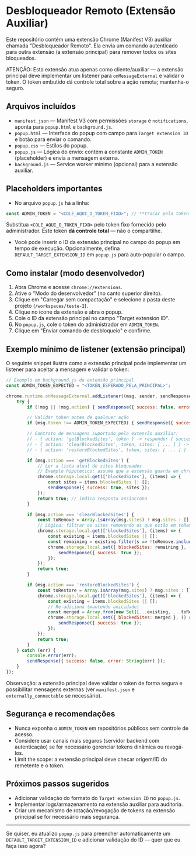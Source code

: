 # Desbloqueador Remoto (Extensão Auxiliar)

Este repositório contém uma extensão Chrome (Manifest V3) auxiliar chamada "Desbloqueador Remoto".
Ela envia um comando autenticado para outra extensão (a extensão principal) para remover todos os sites bloqueados.

ATENÇÃO: Esta extensão atua apenas como cliente/auxiliar — a extensão principal deve implementar um listener
para `onMessageExternal` e validar o token. O token embutido dá controle total sobre a ação remota; mantenha-o seguro.

## Arquivos incluídos

- `manifest.json` — Manifest V3 com permissões `storage` e `notifications`, aponta para `popup.html` e `background.js`.
- `popup.html` — Interface do popup com campo para `Target extension ID` e botão para enviar o comando.
- `popup.css` — Estilos do popup.
- `popup.js` — Lógica do envio: contém a constante `ADMIN_TOKEN` (placeholder) e envia a mensagem externa.
- `background.js` — Service worker mínimo (opcional) para a extensão auxiliar.

## Placeholders importantes

- No arquivo `popup.js` há a linha:

```js
const ADMIN_TOKEN = "<COLE_AQUI_O_TOKEN_FIXO>"; // **trocar pelo token real**
```

Substitua `<COLE_AQUI_O_TOKEN_FIXO>` pelo token fixo fornecido pelo administrador. Este token **dá controle total** — não o compartilhe.

- Você pode inserir o ID da extensão principal no campo do popup em tempo de execução. Opcionalmente, defina `DEFAULT_TARGET_EXTENSION_ID`
	em `popup.js` para auto-popular o campo.

## Como instalar (modo desenvolvedor)

1. Abra Chrome e acesse `chrome://extensions`.
2. Ative o "Modo do desenvolvedor" (no canto superior direito).
3. Clique em "Carregar sem compactação" e selecione a pasta deste projeto (`/workspaces/teste-2`).
4. Clique no ícone da extensão e abra o popup.
5. Cole o ID da extensão principal no campo "Target extension ID".
6. No `popup.js`, cole o token do administrador em `ADMIN_TOKEN`.
7. Clique em "Enviar comando de desbloqueio" e confirme.

## Exemplo mínimo de listener (extensão principal)

O seguinte snippet ilustra como a extensão principal pode implementar um listener para aceitar a mensagem e validar o token:

```js
// Exemplo em background.js da extensão principal
const ADMIN_TOKEN_EXPECTED = "<TOKEN_ESPERADO_PELA_PRINCIPAL>";

chrome.runtime.onMessageExternal.addListener((msg, sender, sendResponse) => {
	try {
		if (!msg || !msg.action) { sendResponse({ success: false, error: 'ação inválida' }); return; }

		// Validar token antes de qualquer ação
		if (msg.token !== ADMIN_TOKEN_EXPECTED) { sendResponse({ success: false, error: 'token inválido' }); return; }

		// Contrato de mensagens suportado pela extensão auxiliar:
		// - { action: 'getBlockedSites', token } -> responder { success: true, sites: [ ... ] }
		// - { action: 'clearBlockedSites', token, sites: [ ... ] } -> remover os sites listados e responder { success: true }
		// - { action: 'restoreBlockedSites', token, sites: [ ... ] } -> re-adicionar os sites e responder { success: true }

		if (msg.action === 'getBlockedSites') {
			// Ler a lista atual de sites bloqueados
			// Exemplo hipotético: assume que a extensão guarda em chrome.storage.local.blockedSites
			chrome.storage.local.get(['blockedSites'], (items) => {
				const sites = items.blockedSites || [];
				sendResponse({ success: true, sites });
			});
			return true; // indica resposta assíncrona
		}

		if (msg.action === 'clearBlockedSites') {
			const toRemove = Array.isArray(msg.sites) ? msg.sites : [];
			// Lógica: filtrar os sites removendo os que estão em toRemove
			chrome.storage.local.get(['blockedSites'], (items) => {
				const existing = items.blockedSites || [];
				const remaining = existing.filter(s => !toRemove.includes(s));
				chrome.storage.local.set({ blockedSites: remaining }, () => {
					sendResponse({ success: true });
				});
			});
			return true;
		}

		if (msg.action === 'restoreBlockedSites') {
			const toRestore = Array.isArray(msg.sites) ? msg.sites : [];
			chrome.storage.local.get(['blockedSites'], (items) => {
				const existing = items.blockedSites || [];
				// Re-adiciona (mantendo unicidade)
				const merged = Array.from(new Set([...existing, ...toRestore]));
				chrome.storage.local.set({ blockedSites: merged }, () => {
					sendResponse({ success: true });
				});
			});
			return true;
		}
	} catch (err) {
		console.error(err);
		sendResponse({ success: false, error: String(err) });
	}
});
```

Observação: a extensão principal deve validar o token de forma segura e possibilitar mensagens externas (ver `manifest.json` e `externally_connectable` se necessário).

## Segurança e recomendações

- Nunca exponha o `ADMIN_TOKEN` em repositórios públicos sem controle de acesso.
- Considere usar canais mais seguros (servidor backend com autenticação) se for necessário gerenciar tokens dinâmica ou revogá-los.
- Limit the scope: a extensão principal deve checar origem/ID do remetente e o token.

## Próximos passos sugeridos

- Adicionar validação do formato do `Target extension ID` no `popup.js`.
- Implementar logs/armazenamento na extensão auxiliar para auditoria.
- Criar um mecanismo de rotação/revogação de tokens na extensão principal se for necessário mais segurança.

---

Se quiser, eu atualizo `popup.js` para preencher automaticamente um `DEFAULT_TARGET_EXTENSION_ID` e adicionar validação do ID — quer que eu faça isso agora?
